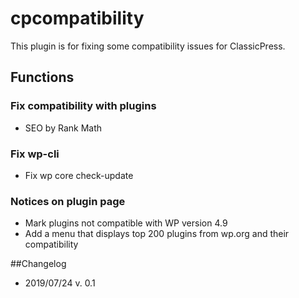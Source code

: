 # cpcompatibility
This plugin is for fixing some compatibility issues for ClassicPress.

## Functions
### Fix compatibility with plugins
* SEO by Rank Math
### Fix wp-cli 
* Fix wp core check-update
### Notices on plugin page
* Mark plugins not compatible with WP version 4.9
* Add a menu that displays top 200 plugins from wp.org and their compatibility

##Changelog
* 2019/07/24 v. 0.1
